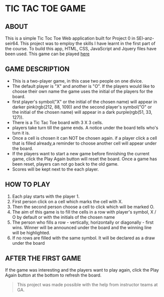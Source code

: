 # TIC TAC TOE GAME
## ABOUT
This is a simple Tic Toc Toe Web application built for Project 0 in SEI-anz-seir64.
This project was to employ the skills I have learnt in the first part of the course.
To build this app, HTML, CSS, JavaScript and Jquery files have been used.
This game can be played
[here](https://8york.github.io/bookish-fishstick/)


## GAME DESCRIPTION
* This is a two-player game, in this case two people on one divice.
* The default player is "X" and another is "O". If the players would like to choose their own name the game uses the initial of the players for the board. 
* first player's symbol("X" or the initial of the chosen name) will appear in darker pink(rgb(212, 88, 109)) and the second player's symbol("O" or the initial of the chosen name) will appear in a dark purple(rgb(51, 33, 127)).
* There is a Tic Tac Toe board with 3 X 3 cells.
* players take turn till the game ends. A notice under the board tells who's turn it is.
* Once a cell is chosen it can NOT be chosen again. if a player click a cell that is filled already,a reminder to choose another cell will appear under the board.
* If the players want to start a new game before finnishing the current game, click the Play Again button will reset the board. Once a game has been reset, players can not go back to the old game.
* Scores will be kept next to the each player.

## HOW TO PLAY
1. Each play starts with the player 1.
1. First person click on a cell which marks the cell with X.
1. Then the second person choose a cell to click which will be marked O.
1. The aim of this game is to fill the cells in a row with player's symbol, X / O by default or with the initials of the chosen name
1. The person who fills a row - vertically, horizontally or diagonally - first wins. Winner will be announced under the board and the winning line will be highlighted.
1. If no rows are filled with the same symbol. It will be declared as a draw under the board

## AFTER THE FIRST GAME
If the game was interesting and the players want to play again, click the Play Again button at the bottom to refresh the board.


> This project was made possible with the help from instructor teams at GA.